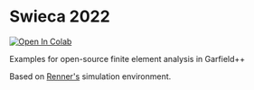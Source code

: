 # Swieca 2022

[![Open In Colab](https://colab.research.google.com/assets/colab-badge.svg)](https://colab.research.google.com/github/swieca22/swieca22/)

Examples for open-source finite element analysis in Garfield++

Based on [Renner's](https://github.com/jerenner/garfieldfem) simulation environment.
